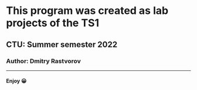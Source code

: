 # This program was created as lab projects of the TS1
## CTU: Summer semester 2022
### Author: Dmitry Rastvorov
-- -- --
#### Enjoy 😀
